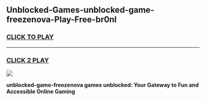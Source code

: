 
## Unblocked-Games-unblocked-game-freezenova-Play-Free-br0nl
<h3>
<a href="https://premium76.site?title=unblocked-game-freezenova&ref=23A">CLICK TO PLAY</a></h3>
<hr>

<h3>
<a href="https://premium76.site?title=unblocked-game-freezenova&ref=23A">CLICK 2 PLAY</a>
  
</h3>

<a href="https://premium76.site?title=unblocked-game-freezenova&ref=23A"><img src="https://clearcache.store/games.png"></a>


**unblocked-game-freezenova games unblocked: Your Gateway to Fun and Accessible Online Gaming**
